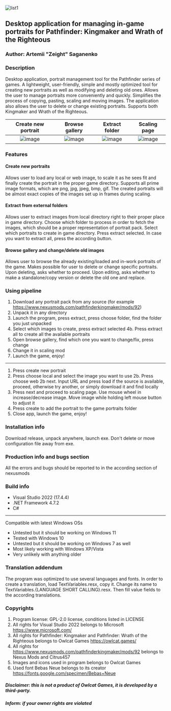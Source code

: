 ![list1](https://user-images.githubusercontent.com/50341618/227392274-89674a5f-96f7-4113-92f9-152702ebffe4.png)

## Desktop application for managing in-game portraits for Pathfinder: Kingmaker and Wrath of the Righteous

### Author: Artemii "Zeight" Saganenko

### Description

Desktop application, portrait management tool for the Pathfinder series of games. A lightweight, user-friendly, simple and mostly optimized tool for creating new portraits as well as modifying and deleting old ones. Allows the user to manage portraits more conveniently and quickly. Simplifies the process of copying, pasting, scaling and moving images. The application also allows the user to delete or change existing portraits. Supports both Kingmaker and Wrath of the Righteous.

Create new portrait | Browse gallery | Extract folder | Scaling page |
:-------------------------:|:-------------------------:|:-------------------------:|:-------------------------:|
![image](https://user-images.githubusercontent.com/50341618/226739430-c9141706-017f-4fd7-a512-7f3afe9226a1.png)  |  ![image](https://user-images.githubusercontent.com/50341618/226739512-737b856a-f588-4bdf-a225-1986efb47a92.png)  | ![image](https://user-images.githubusercontent.com/50341618/226743585-7fc2b068-5f05-4bb9-aab9-a42c77b98c64.png) | ![image](https://user-images.githubusercontent.com/50341618/226740609-fbd0d89a-c4b9-4c70-8493-eef0def0f7b5.png) |

### Features

#### Create new portraits
Allows user to load any local or web image, to scale it as he sees fit and finally create the portrait in the proper game directory. Supports all prime image formats, which are png, jpg, jpeg, bmp, gif. The created portraits will be almost exact copies of the images set up in frames during scaling.

#### Extract from external folders
Allows user to extract images from local directory right to their proper place in game directory. Choose which folder to process in order to fetch the images, which should be a proper representation of portrait pack. Select which portraits to create in game directory. Press extract selected. In case you want to extract all, press the according button.

#### Browse gallery and change/delete old images
Allows user to browse the already existing/loaded and in-work portraits of the game. Makes possible for user to delete or change specific portraits. Upon deleting, asks whether to proceed. Upon editing, asks whether to make a standalone/copy version or delete the old one and replace. 

### Using pipeline
1. Download any portrait pack from any source (for example https://www.nexusmods.com/pathfinderkingmaker/mods/92)
2. Unpack it in any directory
3. Launch the program, press extract, press choose folder, find the folder you just unpacked
4. Select which images to create, press extract selected
  4b. Press extract all to create all the available portraits
5. Open browse gallery, find which one you want to change/fix, press change
6. Change it in scaling mod
7. Launch the game, enjoy!
---
1. Press create new portrait
2. Press choose local and select the image you want to use
  2b. Press choose web
  2b next. Input URL and press load if the source is available, proceed, otherwise try another, or simply download it and find locally
3. Press next and proceed to scaling page. Use mouse wheel in increase/decrease image. Move image while holding left mouse button to adjust it
4. Press create to add the portrait to the game portraits folder
5. Close app, launch the game, enjoy!

### Installation info
Download release, unpack anywhere, launch exe. Don't delete or move configuration file away from exe.

### Production info and bugs section
All the errors and bugs should be reported to in the according section of nexusmods

### Build info
* Visual Studio 2022 (17.4.4)
* .NET Framework 4.7.2
* C#
---
Compatible with latest Windows OSs
* Untested but it should be working on Windows 11
* Tested with Windows 10
* Untested but it should be working on Windows 7 as well
* Most likely working with Windows XP/Vista
* Very unlikely with anything older

### Translation addendum
The program was optimized to use several languages and fonts. In order to create a translation, load TextVariables.resx, copy it. Change its name to TextVariables.{LANGUAGE SHORT CALLING}.resx. Then fill value fields to the according translations.

### Copyrights
1. Program license: GPL-2.0 license, conditions listed in LICENSE
2. All rights for Visual Studio 2022 belongs to Microsoft https://www.microsoft.com/
3. All rights for Pathfinder: Kingmaker and Pathfinder: Wrath of the Righteous belongs to Owlcat Games https://owlcat.games/
4. All rights for https://www.nexusmods.com/pathfinderkingmaker/mods/92 belongs to Nexus Mods and Citrus457
5. Images and icons used in program belongs to Owlcat Games
6. Used font Bebas Neue belongs to its creator https://fonts.google.com/specimen/Bebas+Neue
##### Disclaimer: this is not a product of Owlcat Games, it is developed by a third-party.
##### Inform: if your owner rights are violated
